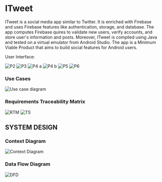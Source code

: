 <h1> ITweet </h1>
<p1>
ITweet is a social media app similar to Twitter. It is enriched with Firebase and uses Firebase features like authentication, storage, and database. 
The app computes Firebase quires to validate new users, verify accounts, and store user's information and posts. 
Moreover, ITweet is compiled using Java and tested on a virtual emulator from Android Studio. 
The app is a Minimum Viable Product that aims to build social features for Android users.
  
  User Interface:
</p1>


  
![P2](https://user-images.githubusercontent.com/78483535/106751945-a8a3a300-6608-11eb-8c2d-f2a3f36a4a50.PNG)
![P3](https://user-images.githubusercontent.com/78483535/106751947-a93c3980-6608-11eb-8718-10ff6d30f397.PNG)
![P4 a](https://user-images.githubusercontent.com/78483535/106751950-a9d4d000-6608-11eb-88d5-de7d70d88771.PNG)
![P4 b](https://user-images.githubusercontent.com/78483535/106751961-ae00ed80-6608-11eb-9fa1-1ae5a56cbf2b.PNG)
![P5](https://user-images.githubusercontent.com/78483535/106751970-af321a80-6608-11eb-963f-edd6778c9bd6.PNG)
![P6](https://user-images.githubusercontent.com/78483535/106751931-a3deef00-6608-11eb-804f-afb5883804f3.PNG)



<h3>Use Cases</h3>

![Use case diagram](https://user-images.githubusercontent.com/78483535/106754233-7c3d5600-660b-11eb-94d1-d0646df0adbf.png)
<h3>Requirements Traceability Matrix</h3>

![RTM](https://user-images.githubusercontent.com/78483535/106754867-3e8cfd00-660c-11eb-8da8-55c98c67aca8.PNG)
![TS](https://user-images.githubusercontent.com/78483535/106754968-595f7180-660c-11eb-83dd-e4e5c69a5dc3.PNG)

<h2>SYSTEM DESIGN</h2>
<h3>Context Diagram</h3>

![Context Diagram](https://user-images.githubusercontent.com/78483535/106755353-ce32ab80-660c-11eb-9f1b-e04a7f5ea9f7.png)

<h3>Data Flow Diagram</h3>

![DFD](https://user-images.githubusercontent.com/78483535/106755355-cf63d880-660c-11eb-8c4b-8bf0935ed932.png)
